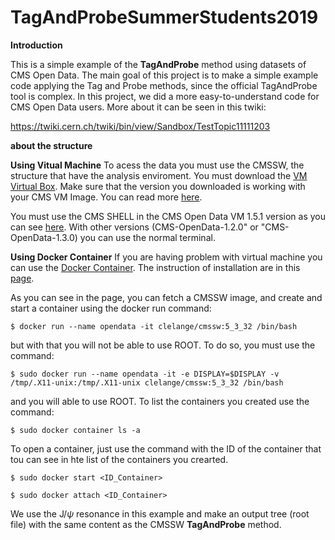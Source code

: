 # TagAndProbeSummerStudents2019

**Introduction**

This is a simple example of the **TagAndProbe** method using datasets of CMS Open Data. The main goal of this project is to make a simple example code applying the Tag and Probe methods, since the official TagAndProbe tool is complex. In this project, we did a more easy-to-understand code for CMS Open Data users. More about it can be seen in this twiki:

https://twiki.cern.ch/twiki/bin/view/Sandbox/TestTopic11111203


**about the structure**

**Using Vitual Machine**
To acess the data you must use the CMSSW, the structure that have the analysis enviroment. You must download the [VM Virtual Box](https://www.virtualbox.org/wiki/Download_Old_Builds). Make sure that the version you downloaded is working with your CMS VM Image. You can read more [here](http://opendata-dev.web.cern.ch/docs/cms-virtual-machine-2011).

You must use the CMS SHELL in the CMS Open Data VM 1.5.1 version as you can see [here](http://opendata-dev.web.cern.ch/docs/cms-getting-started-2011). With other versions (CMS-OpenData-1.2.0" or "CMS-OpenData-1.3.0) you can use the normal terminal.


**Using Docker Container**
If you are having problem with virtual machine you can use the [Docker Container](https://www.docker.com/resources/what-container). The instruction of installation are in this [page](https://docs.docker.com/install/).

As you can see in the page, you can fetch a CMSSW image, and create and start a container using the docker run command:

`$ docker run --name opendata -it clelange/cmssw:5_3_32 /bin/bash`

but with that you will not be able to use ROOT. To do so, you must use the command:

`$ sudo docker run --name opendata -it -e DISPLAY=$DISPLAY -v /tmp/.X11-unix:/tmp/.X11-unix clelange/cmssw:5_3_32 /bin/bash`

and you will able to use ROOT. To list the containers you created use the command:

`$ sudo docker container ls -a`

To open a container, just use the command with the ID of the container that tou can see in hte list of the containers you crearted.

`$ sudo docker start <ID_Container>`

`$ sudo docker attach <ID_Container>`










We use the J/$\psi$ resonance in this example and make an output tree (root file) with the same content as the CMSSW **TagAndProbe** method.


